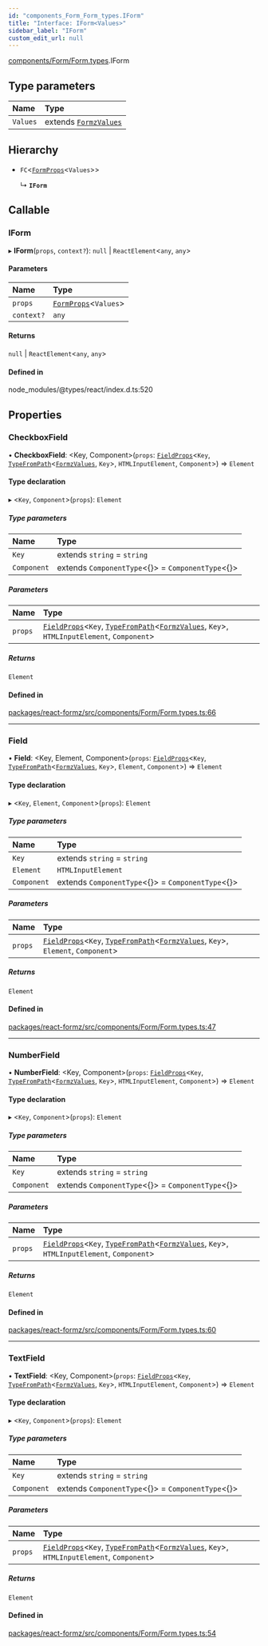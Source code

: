 ```yaml
---
id: "components_Form_Form_types.IForm"
title: "Interface: IForm<Values>"
sidebar_label: "IForm"
custom_edit_url: null
---
```


[components/Form/Form.types](../modules/components_Form_Form_types.md).IForm

## Type parameters

| Name | Type |
| :------ | :------ |
| `Values` | extends [`FormzValues`](../modules/types_form.md#formzvalues) |

## Hierarchy

- `FC`<[`FormProps`](components_Form_Form_types.FormProps.md)<`Values`\>\>

  ↳ **`IForm`**

## Callable

### IForm

▸ **IForm**(`props`, `context?`): ``null`` \| `ReactElement`<`any`, `any`\>

#### Parameters

| Name | Type |
| :------ | :------ |
| `props` | [`FormProps`](components_Form_Form_types.FormProps.md)<`Values`\> |
| `context?` | `any` |

#### Returns

``null`` \| `ReactElement`<`any`, `any`\>

#### Defined in

node_modules/@types/react/index.d.ts:520

## Properties

### CheckboxField

• **CheckboxField**: <Key, Component\>(`props`: [`FieldProps`](../modules/components_Field_Field_types.md#fieldprops)<`Key`, [`TypeFromPath`](../modules/types_keys.md#typefrompath)<[`FormzValues`](../modules/types_form.md#formzvalues), `Key`\>, `HTMLInputElement`, `Component`\>) => `Element`

#### Type declaration

▸ <`Key`, `Component`\>(`props`): `Element`

##### Type parameters

| Name | Type |
| :------ | :------ |
| `Key` | extends `string` = `string` |
| `Component` | extends `ComponentType`<{}\> = `ComponentType`<{}\> |

##### Parameters

| Name | Type |
| :------ | :------ |
| `props` | [`FieldProps`](../modules/components_Field_Field_types.md#fieldprops)<`Key`, [`TypeFromPath`](../modules/types_keys.md#typefrompath)<[`FormzValues`](../modules/types_form.md#formzvalues), `Key`\>, `HTMLInputElement`, `Component`\> |

##### Returns

`Element`

#### Defined in

[packages/react-formz/src/components/Form/Form.types.ts:66](https://github.com/ZerryStack/react-formz/blob/1ba1704/packages/react-formz/src/components/Form/Form.types.ts#L66)

___

### Field

• **Field**: <Key, Element, Component\>(`props`: [`FieldProps`](../modules/components_Field_Field_types.md#fieldprops)<`Key`, [`TypeFromPath`](../modules/types_keys.md#typefrompath)<[`FormzValues`](../modules/types_form.md#formzvalues), `Key`\>, `Element`, `Component`\>) => `Element`

#### Type declaration

▸ <`Key`, `Element`, `Component`\>(`props`): `Element`

##### Type parameters

| Name | Type |
| :------ | :------ |
| `Key` | extends `string` = `string` |
| `Element` | `HTMLInputElement` |
| `Component` | extends `ComponentType`<{}\> = `ComponentType`<{}\> |

##### Parameters

| Name | Type |
| :------ | :------ |
| `props` | [`FieldProps`](../modules/components_Field_Field_types.md#fieldprops)<`Key`, [`TypeFromPath`](../modules/types_keys.md#typefrompath)<[`FormzValues`](../modules/types_form.md#formzvalues), `Key`\>, `Element`, `Component`\> |

##### Returns

`Element`

#### Defined in

[packages/react-formz/src/components/Form/Form.types.ts:47](https://github.com/ZerryStack/react-formz/blob/1ba1704/packages/react-formz/src/components/Form/Form.types.ts#L47)

___

### NumberField

• **NumberField**: <Key, Component\>(`props`: [`FieldProps`](../modules/components_Field_Field_types.md#fieldprops)<`Key`, [`TypeFromPath`](../modules/types_keys.md#typefrompath)<[`FormzValues`](../modules/types_form.md#formzvalues), `Key`\>, `HTMLInputElement`, `Component`\>) => `Element`

#### Type declaration

▸ <`Key`, `Component`\>(`props`): `Element`

##### Type parameters

| Name | Type |
| :------ | :------ |
| `Key` | extends `string` = `string` |
| `Component` | extends `ComponentType`<{}\> = `ComponentType`<{}\> |

##### Parameters

| Name | Type |
| :------ | :------ |
| `props` | [`FieldProps`](../modules/components_Field_Field_types.md#fieldprops)<`Key`, [`TypeFromPath`](../modules/types_keys.md#typefrompath)<[`FormzValues`](../modules/types_form.md#formzvalues), `Key`\>, `HTMLInputElement`, `Component`\> |

##### Returns

`Element`

#### Defined in

[packages/react-formz/src/components/Form/Form.types.ts:60](https://github.com/ZerryStack/react-formz/blob/1ba1704/packages/react-formz/src/components/Form/Form.types.ts#L60)

___

### TextField

• **TextField**: <Key, Component\>(`props`: [`FieldProps`](../modules/components_Field_Field_types.md#fieldprops)<`Key`, [`TypeFromPath`](../modules/types_keys.md#typefrompath)<[`FormzValues`](../modules/types_form.md#formzvalues), `Key`\>, `HTMLInputElement`, `Component`\>) => `Element`

#### Type declaration

▸ <`Key`, `Component`\>(`props`): `Element`

##### Type parameters

| Name | Type |
| :------ | :------ |
| `Key` | extends `string` = `string` |
| `Component` | extends `ComponentType`<{}\> = `ComponentType`<{}\> |

##### Parameters

| Name | Type |
| :------ | :------ |
| `props` | [`FieldProps`](../modules/components_Field_Field_types.md#fieldprops)<`Key`, [`TypeFromPath`](../modules/types_keys.md#typefrompath)<[`FormzValues`](../modules/types_form.md#formzvalues), `Key`\>, `HTMLInputElement`, `Component`\> |

##### Returns

`Element`

#### Defined in

[packages/react-formz/src/components/Form/Form.types.ts:54](https://github.com/ZerryStack/react-formz/blob/1ba1704/packages/react-formz/src/components/Form/Form.types.ts#L54)

